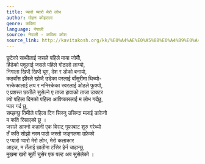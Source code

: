```yaml
---
title: प्यारो प्यारो मेरो लोभ
author: मोहन कोइराला
genre: कविता
language: नेपाली
source: नेपाली - कविता कोश
source_link: http://kavitakosh.org/kk/%E0%A4%AE%E0%A5%8B%E0%A4%B9%E0%A4%A8_%E0%A4%95%E0%A5%8B%E0%A4%87%E0%A4%B0%E0%A4%BE%E0%A4%B2%E0%A4%BE
---
```


छुटेको साथीलाई जसले पहिले माया जोर्योे,  
हिंडेको पशुलाई जसले पहिले गोठालो लाग्यो,  
निगाला खिप्दै खिप्दै घूम, देश र डोको बनायो,  
कठबाँस झीरले खोप्दै उडेका वरलाई बाँसुरीमा थिच्यो-  
भत्केकालाई लय र ननिस्केका स्वरलाई ओठले फुक्यो,  
ए प्रशस्त छातीले सुसेल्ने ए ताजा हावाको ताजा डाक्टर  
त्यो पहिला दिनको पहिला आविष्कारलाई म लोभ गर्दछु,  
प्यार गर्द छु,  
सम्झन्छु तिमीले पहिला दिन सिस्नु उसिन्दा मलाई डाकेनौ  
म कति रिसाएको छु ।  
जसले आफ्नो कहानी एक विराट् गुफाबाट शुरु गरेथ्यो  
तँ कति सोझो नरम पाठो जस्तो जङ्गलमा उफ्रेको  
ए प्यारो प्यारो मेरो लोभ, मेरो कलाकार  
आइज, म तँलाई छातीमा टाँसेर हेर्न चाहान्छु,  
मुखमा खरो सूर्ती चुसेर एक पल्ट अब सुसेलेको ।

